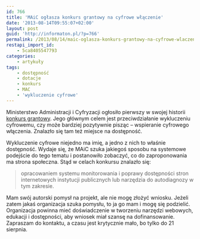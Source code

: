 ```yaml
---
id: 766
title: 'MAiC ogłasza konkurs grantowy na cyfrowe włączenie'
date: '2013-08-14T09:55:07+02:00'
layout: post
guid: 'http://informaton.pl/?p=766'
permalink: /2013/08/14/maic-oglasza-konkurs-grantowy-na-cyfrowe-wlaczenie/
restapi_import_id:
    - 5ca8405547793
categories:
    - artykuły
tags:
    - dostępność
    - dotacje
    - konkurs
    - MAC
    - 'wykluczenie cyfrowe'
---
```


Ministerstwo Administracji i Cyfryzacji ogłosiło pierwszy w swojej historii [konkurs grantowy](https://mac.gov.pl/dzialania/konkurs-na-realizacje-zadania-publicznego-upowszechnianie-korzystania-z-internetu-i-rozwoj-kompetencji-cyfrowych/). Jego głównym celem jest przeciwdziałanie wykluczeniu cyfrowemu, czy może bardziej pozytywnie pisząc – wspieranie cyfrowego włączenia. Znalazło się tam też miejsce na dostępność.

Wykluczenie cyfrowe niejedno ma imię, a jedno z nich to właśnie dostępność. Wydaje się, że MAiC szuka jakiegoś sposobu na systemowe podejście do tego tematu i postanowiło zobaczyć, co do zaproponowania ma strona społeczna. Stąd w celach konkursu znalazło się:

> opracowaniem systemu monitorowania i poprawy dostępności stron internetowych instytucji publicznych lub narzędzia do autodiagnozy w tym zakresie.

Mam swój autorski pomysł na projekt, ale nie mogę złożyć wniosku. Jeżeli zatem jakaś organizacja szuka pomysłu, to ja go mam i mogę się podzielić. Organizacja powinna mieć doświadczenie w tworzeniu narzędzi webowych, edukacji i dostępności, aby wniosek miał szansę na dofinansowanie. Zapraszam do kontaktu, a czasu jest krytycznie mało, bo tylko do 21 sierpnia.